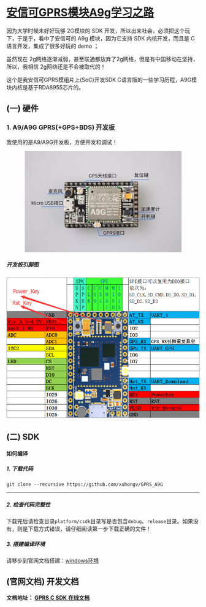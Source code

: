 [安信可GPRS模块A9g学习之路](https://github.com/xuhongv/GPRS_A9G)
=====

因为大学时候未好好玩够 2G模块的 SDK 开发，所以出来社会，必须把这个玩下，于是乎，看中了安信可的 A9g 模块，因为它支持 SDK 内核开发，而且是 C 语言开发，集成了很多好玩的 demo ；

虽然现在 2g网络逐渐减弱，甚至联通都放弃了2g网络，但是有中国移动在坚持，所以，我相信 2g网络还是不会被取代的！

这个是我安信可GPRS模组片上(SoC)开发SDK C语言版的一些学习历程，A9G模块内核是基于RDA8955芯片的。


## (一) 硬件



### 1. A9/A9G GPRS(+GPS+BDS) 开发板


我使用的是A9/A9G开发板，方便开发和调试！

<p align="center">
<img src ="./doc/assets/A9G_dev.png"/>
</p>


##### 开发板引脚图

<p align="center">
<img src ="./doc/assets/sheet.png"/>
</p>


## (二) SDK


#### 如何编译


##### 1. 下载代码

```
git clone --recursive https://github.com/xuhongv/GPRS_A9G
```
---

##### 2. 检查代码完整性

下载完后请检查目录`platform/csdk`目录写是否包含`debug`、`release`目录。如果没有，则是下载方式错误，请仔细阅读第一步下载正确的文件！


##### 3. 搭建编译环境

请移步到官网文档搭建：[windows环境](https://ai-thinker-open.github.io/GPRS_C_SDK_DOC/zh/c-sdk/kai-fa-huan-jing-an-zhuang.html)


## (官网文档) 开发文档


**文档地址： [GPRS C SDK 在线文档](https://ai-thinker-open.github.io/GPRS_C_SDK_DOC/zh/)**


